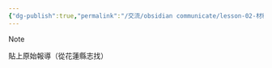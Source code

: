 ```yaml
---
{"dg-publish":true,"permalink":"/交流/obsidian communicate/lesson-02-材料/hw-obsidian-lesson-2-01/","title":"第二堂課作業-02","tags":["🪨自籌Obsidian工作坊","🎯學習歷程檔案"],"noteIcon":"3","created":"2025-06-17T23:03:05.118+08:00","updated":"2025-06-18T14:32:29.232+08:00"}
---
```



> [!NOTE]
> 貼上原始報導（從花蓮縣志找）



